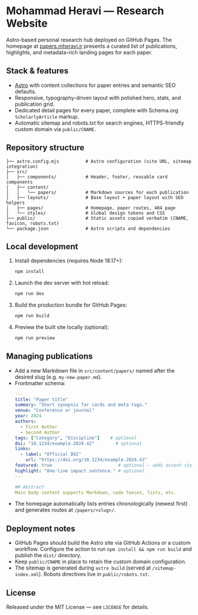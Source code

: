 # Mohammad Heravi — Research Website

Astro-based personal research hub deployed on GitHub Pages. The homepage at [papers.mheravi.ir](https://papers.mheravi.ir) presents a curated list of publications, highlights, and metadata-rich landing pages for each paper.

## Stack & features
- [Astro](https://astro.build) with content collections for paper entries and semantic SEO defaults.
- Responsive, typography-driven layout with polished hero, stats, and publication grid.
- Dedicated detail pages for every paper, complete with Schema.org `ScholarlyArticle` markup.
- Automatic sitemap and robots.txt for search engines, HTTPS-friendly custom domain via `public/CNAME`.

## Repository structure
```
├── astro.config.mjs          # Astro configuration (site URL, sitemap integration)
├── src/
│   ├── components/           # Header, footer, reusable card components
│   ├── content/
│   │   └── papers/           # Markdown sources for each publication
│   ├── layouts/              # Base layout + paper layout with SEO helpers
│   ├── pages/                # Homepage, paper routes, 404 page
│   └── styles/               # Global design tokens and CSS
├── public/                   # Static assets copied verbatim (CNAME, favicon, robots.txt)
└── package.json              # Astro scripts and dependencies
```

## Local development
1. Install dependencies (requires Node 18.17+):
   ```bash
   npm install
   ```
2. Launch the dev server with hot reload:
   ```bash
   npm run dev
   ```
3. Build the production bundle for GitHub Pages:
   ```bash
   npm run build
   ```
4. Preview the built site locally (optional):
   ```bash
   npm run preview
   ```

## Managing publications
- Add a new Markdown file in `src/content/papers/` named after the desired slug (e.g. `my-new-paper.md`).
- Frontmatter schema:
  ```yaml
  ---
  title: "Paper title"
  summary: "Short synopsis for cards and meta tags."
  venue: "Conference or journal"
  year: 2024
  authors:
    - First Author
    - Second Author
  tags: ["Category", "Discipline"]    # optional
  doi: "10.1234/example.2024.42"        # optional
  links:
    - label: "Official DOI"
      url: "https://doi.org/10.1234/example.2024.42"
  featured: true                         # optional — adds accent styling on the homepage
  highlight: "One-line impact sentence." # optional
  ---
  
  ## Abstract
  Main body content supports Markdown, code fences, lists, etc.
  ```
- The homepage automatically lists entries chronologically (newest first) and generates routes at `/papers/<slug>/`.

## Deployment notes
- GitHub Pages should build the Astro site via GitHub Actions or a custom workflow. Configure the action to run `npm install && npm run build` and publish the `dist/` directory.
- Keep `public/CNAME` in place to retain the custom domain configuration.
- The sitemap is generated during `astro build` (served at `/sitemap-index.xml`). Robots directives live in `public/robots.txt`.

## License
Released under the MIT License — see `LICENSE` for details.

